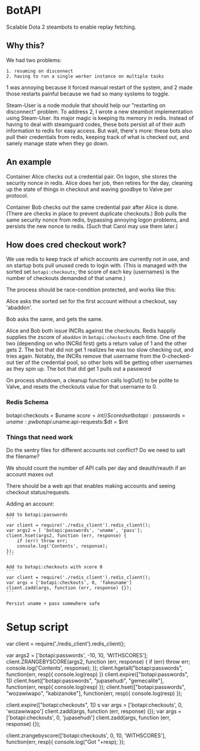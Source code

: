 # BotAPI

Scalable Dota 2 steambots to enable replay fetching.

## Why this?

We had two problems:

    1. resuming on disconnect
    2. having to run a single worker instance on multiple tasks

1 was annoying because it forced manual restart of the system, and 2 made those restarts painful because we had so many systems to toggle.

Steam-User is a node module that should help our "restarting on disconnect" problem.  To address 2, I wrote a new steambot implementation using Steam-User.  Its major magic is keeping its memory in redis.  Instead of having to deal with steamguard codes, these bots persist all of their auth information to redis for easy access.  But wait, there's more: these bots also pull their credentials from redis, keeping track of what is checked out, and sanely manage state when they go down.

## An example

Container Alice checks out a credential pair.  On logon, she stores the security nonce in redis.  Alice does her job, then retires for the day, cleaning up the state of things in checkout and waving goodbye to Valve per protocol.

Container Bob checks out the same credential pair after Alice is done.  (There are checks in place to prevent duplicate checkouts.)  Bob pulls the same security nonce from redis, bypassing annoying logon problems, and persists the new nonce to redis.  (Such that Carol may use them later.)

## How does cred checkout work?

We use redis to keep track of which accounts are currently not in use, and on startup bots pull unused creds to login with.  (This is managed with the sorted set `botapi:checkouts`; the score of each key (usernames) is the number of checkouts demanded of that uname.)

The process should be race-condition protected, and works like this:

Alice asks the sorted set for the first account without a checkout, say 'abaddon'.

Bob asks the same, and gets the same.

Alice and Bob both issue INCRs against the checkouts.  Redis happily supplies the zscore of `abaddon` in `botapi:checkouts` each time.  One of the two (depending on who INCRd first) gets a return value of 1 and the other gets 2.  The bot that did not get 1 realizes he was too slow checking out, and tries again.  Notably, the INCRs remove that username from the 0-checked-out tier of the credential pool, so other bots will be getting other usernames as they spin up.  The bot that did get 1 pulls out a password

On process shutdown, a cleanup function calls logOut() to be polite to Valve, and resets the checkouts value for that username to 0.

### Redis Schema


botapi:checkouts = $uname $score=int // Scored set
botapi:passwords = {uname:pw}
botapi:$uname:api-requests:$dt = $int


### Things that need work

Do the sentry files for different accounts not conflict?  Do we need to salt the filename?

We should count the number of API calls per day and deauth/reauth if an account maxes out

There should be a web api that enables making accounts and seeing checkout status/requests.



Adding an account:


    Add to botapi:passwords
    ```
    var client = require('./redis_client').redis_client();
    var args2 = [ 'botapi:passwords', 'uname', 'pass'];
    client.hset(args2, function (err, response) {
        if (err) throw err;
        console.log('Contents', response);
    });
    ```

    Add to botapi:checkouts with score 0
    ```
    var client = require('./redis_client').redis_client();
    var args = ['botapi:checkouts', 0, 'fakeuname']
    client.zadd(args, function (err, response) {});
    ```

    Persist uname + pass somewhere safe


# Setup script

var client = require('./redis_client').redis_client();

var args2 = ['botapi:passwords', -10, 10, 'WITHSCORES'];
client.ZRANGEBYSCORE(args2, function (err, response) {
    if (err) throw err;
    console.log('Contents', response);
});
client.hgetall("botapi:passwords", function(err, resp){
    console.log(resp)
})
client.expire(["botapi:passwords", 1])
client.hset(["botapi:passwords", "jupasehudi", "gemecalite"], function(err, resp){
    console.log(resp)
});
client.hset(["botapi:passwords", "wozawiwapo", "kabizanoke"], function(err, resp){
    console.log(resp)
});

client.expire(["botapi:checkouts", 1])
s
var args = ['botapi:checkouts', 0, 'wozawiwapo']
client.zadd(args, function (err, response) {});
var args = ['botapi:checkouts', 0, 'jupasehudi']
client.zadd(args, function (err, response) {});

client.zrangebyscore(['botapi:checkouts', 0, 10, 'WITHSCORES'], function(err, resp){
    console.log("Got "+resp);
});
